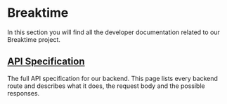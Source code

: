 # Breaktime

In this section you will find all the developer documentation related to our Breaktime project.

## [API Specification](./breaktime-api-spec)

The full API specification for our backend. This page lists every backend route and describes what it does, the request body and the possible responses. 
